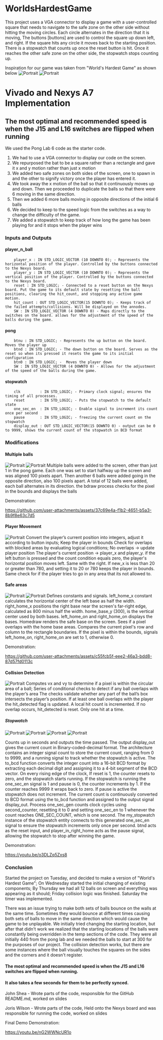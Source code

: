 # WorldsHardestGame

This project uses a VGA connector to display a game with a user-controlled square that needs to navigate to the safe zone on the other side without hitting the moving circles. Each circle alternates in the direction that it is moving, The buttons [buttons] are used to control the square up down left, and right. If the square hits any circle it moves back to the starting position. There is a stopwatch that counts up once the reset button is hit. Once it reaches the other safe zone on the other side, the stopwatch stops counting up. 

Inspiration for our game was taken from "World's Hardest Game" as shown below
![Portrait](PicsandVids/World'sHardestGame.png)
![Portrait](PicsandVids/diagram2.png)


# Vivado and Nexys A7 Implementation
## The most optimal and recommended speed is when the J15 and L16 switches are flipped when running
We used the Pong Lab 6 code as the starter code.
1. We had to use a VGA connector to display our code on the screen. 
2. We repurposed the bat to be a square rather than a rectangle and gave it x and y motion rather than just x motion
3. We added two safe zones on both sides of the screen, one to spawn in and the other to signify victory once the player has entered it. 
4. We took away the x motion of the ball so that it continuously moves up and down. Then we proceeded to duplicate the balls so that there were 6 moving in the same direction.
5. Then we added 6 more balls moving in opposite directions of the initial 6 balls
6. We decided to keep to the speed logic from the switches as a way to change the difficulty of the game.
7. We added a stopwatch to keep track of how long the game has been playing for and it stops when the player wins


### Inputs and Outputs
#### player_n_ball
        player_x : IN STD_LOGIC_VECTOR (10 DOWNTO 0); - Represents the horizontal position of the player. Controlled by the buttons connected to the Nexys board.
        player_y : IN STD_LOGIC_VECTOR (10 DOWNTO 0); - Represents the vertical position of the player. Controlled by the buttons connected to the Nexys board.
        reset : IN STD_LOGIC; - Connected to a reset button on the Nexys board. Put the game to its default state by resetting the ball positions, clearing the hit_count, and stopping any active game motion.
        hit_count : OUT STD_LOGIC_VECTOR(15 DOWNTO 0); - Keeps track of the failed attempts/collisions. Will be displayed on the annodes.
        SW : IN STD_LOGIC_VECTOR (4 DOWNTO 0) - Maps directly to the switches on the board. allows for the adjustment of the speed of the balls during the game.
#### pong
        btnu : IN STD_LOGIC; - Represents the up button on the board. Moves the player up
        btnd : IN STD_LOGIC; - The down button on the board. Serves as the reset so when its pressed it resets the game to its initial configuration
        btn0 : IN STD_LOGIC; -  Moves the player down
        SW : IN STD_LOGIC_VECTOR (4 DOWNTO 0) - Allows for the adjustment of the speed of the balls during the game.
#### stopwatch
        clk         : IN STD_LOGIC; - Primary clock signal; ensures the timing of all processes.      
        reset       : IN STD_LOGIC; - Puts the stopwatch to the default state
        one_sec_en  : IN STD_LOGIC; - Enable signal to increment its count once per second
        pause       : IN STD_LOGIC; - freezing the current count on the stopwatch
        display_out : OUT STD_LOGIC_VECTOR(15 DOWNTO 0) - output can be 0 to 9999, shows the current count of the stopwatch in BCD format

        

### Modifications
#### Multiple balls
![Portrait](PicsandVids/MultipleBalls.png)
![Portrait](PicsandVids/bdraw.png)
Multiple balls were added to the screen, other than just 1 in the pong game. Each one was set to start halfway up the screen and was aligned 100 pixels apart. Then another 6 balls were added going in the opposite direction, also 100 pixels apart. A total of 12 balls were added, each ball alternates in its direction. the bdraw process checks for the pixel in the bounds and displays the balls

Demonstration:

https://github.com/user-attachments/assets/37c69e4a-f1b2-4651-b5a3-8b9f8e63c7d5

#### Player Movement
![Portrait](PicsandVids/PlayerMovement.png)
Convert the player’s current position into integers, adjust it according to button inputs; Keep the player in bounds
Check for overlaps with blocked areas by evaluating logical conditions; No overlaps -> update player position 
The player's current position -> player_x and player_y. if the left button is pressed and the count condition equals zero, the player's horizontal position moves left. Same with the right. If new_x is less than 20 or greater than 780, and setting it to 20 or 780 keeps the player in bounds. Same check for if the player tries to go in any area that its not allowed to.


#### Safe areas
![Portrait](PicsandVids/HomeBase1.png)
![Portrait](PicsandVids/HomeBase2.png)
Defines constants and signals. left_home_x constant calculates the horizontal center of the left base as half the width. right_home_x positions the right base near the screen's far-right edge, calculated as 800 minus half the width. home_base_y (300), is the vertical center used by both bases. left_home_on and right_home_on displays the bases.
Homedraw renders the safe base on the screen. Sees if a pixel overlaps with the home base areas. Compares the current pixel's row and column to the rectangle boundaries. If the pixel is within the bounds, signals left_home_on, right_home_on are set to 1, otherwise 0.

Demonstration:

https://github.com/user-attachments/assets/c55fcb5f-eee2-46a3-bdd8-87d57fd0113c

#### Collision Detection
![Portrait](PicsandVids/CollisionDetection.png)
Computes vx and vy to determine if a pixel is within the circular area of a ball; Series of conditional checks to detect if any ball overlaps with the player’s area
The checks validate whether any part of the ball’s box intersects the player’s position. If at least one ball overlaps with the player the hit_detected flag is updated. A local hit count is incremented. If no overlap occurs, hit_detected is reset. Only one hit at a time.

##### Stopwatch
![Portrait](PicsandVids/stopwatch1.png)
![Portrait](PicsandVids/stopwatch2.png)
![Portrait](PicsandVids/stopwatch3.png)
![Portrait](PicsandVids/stopwatch4.png)

Counts up in seconds and outputs the time passed. The output display_out gives the current count in Binary-coded-decimal format. The architecture contains an integer signal count to store the current count, ranging from 0 to 9999, and a running signal to track whether the stopwatch is active. The to_bcd function converts the integer count into a 16-bit BCD format by extracting each decimal digit and assigning it to a 4-bit segment of the BCD vector. On every rising edge of the clock, If reset is 1, the counter resets to zero, and the stopwatch starts running. If the stopwatch is running the one_sec_en signal is 1 and pause is 0, the counter increments by 1. If the counter reaches 9999 it wraps back to zero. If pause is active the stopwatch does not increment. The current count is continuously converted to BCD format using the to_bcd function and assigned to the output signal display_out. Process one_sec_gen counts clock cycles using second_counter, resetting it to 0 and setting one_sec_en to 1 whenever the count reaches ONE_SEC_COUNT, which is one second. The my_stopwatch instance of the stopwatch entity connects to this generated one_sec_en signal to ensure the stopwatch increments only once per second. btnd acts as the reset input, and player_in_right_home acts as the pause signal, allowing the stopwatch to stop after winning the game.

Demonstration:

https://youtu.be/o3DLZq5Zxs8
   
### Conclusion
Started the project on Tuesday, and decided to make a version of "World's Hardest Game"; On Wednesday started the initial changing of existing components; By Thursday  we had all 12 balls on screen and everything was appearing as it should; Friday collision logic was finished. Saturday the timer was implemented.

There was an issue trying to make both sets of balls bounce on the walls at the same time. Sometimes they would bounce at different times causing both sets of balls to move in the same direction which would cause the game to be unplayable. We initially tried changing the starting location, but after that didn't work we realized that the starting locations of the balls were constantly being overridden in the temp sections of the code. They were all initially 440 from the pong lab and we needed the balls to start at 300 for the purposes of our project. The collision detection works, but there are some instances where the ball visually touches the squares on the sides and the corners and it doesn't register.

#### The most optimal and recommended speed is when the J15 and L16 switches are flipped when running. 
#### It also takes a few seconds for them to be perfectly synced.

John Shea - Wrote parts of the code, responsible for the GitHub README.md, worked on slides

Joris Wilson - Wrote parts of the code, Held onto the Nexys board and was responsible for running the code, worked on slides

Final Demo Demonstration:

https://youtu.be/nG2WWNcUR1o
